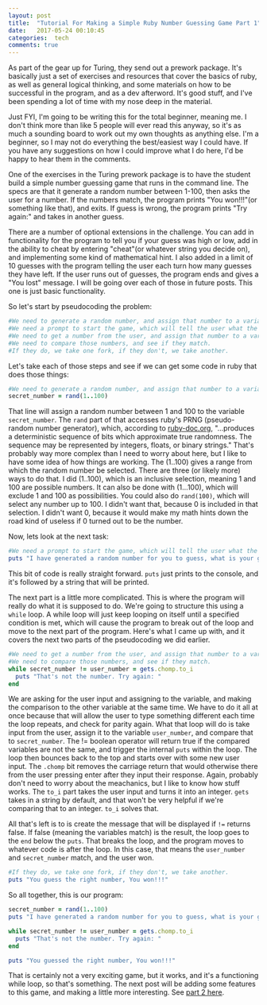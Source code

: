 ```yaml
---
layout: post
title:  "Tutorial For Making a Simple Ruby Number Guessing Game Part 1"
date:   2017-05-24 00:10:45
categories:  tech
comments: true
---
```


As part of the gear up for Turing, they send out a prework package. It's basically just a set of exercises and resources that cover the basics of ruby, as well as general logical thinking, and some materials on how to be successful in the program, and as a dev afterword. It's good stuff, and I've been spending a lot of time with my nose deep in the material.

Just FYI, I'm going to be writing this for the total beginner, meaning me. I don't think more than like 5 people will ever read this anyway, so it's as much a sounding board to work out my own thoughts as anything else. I'm a beginner, so I may not do everything the best/easiest way I could have. If you have any suggestions on how I could improve what I do here, I'd be happy to hear them in the comments.

One of the exercises in the Turing prework package is to have the student build a simple number guessing game that runs in the command line. The specs are that it generate a random number between 1-100, then asks the user for a number. If the numbers match, the program prints "You won!!!"(or something like that), and exits. If guess is wrong, the program prints "Try again:" and takes in another guess.

There are a number of optional extensions in the challenge. You can add in functionality for the program to tell you if your guess was high or low, add in the ability to cheat by entering "cheat"(or whatever string you decide on), and implementing some kind of mathematical hint. I also added in a limit of 10 guesses with the program telling the user each turn how many guesses they have left. If the user runs out of guesses, the program ends and gives a "You lost" message. I will be going over each of those in future posts. This one is just basic functionality.

So let's start by pseudocoding the problem:
```ruby
#We need to generate a random number, and assign that number to a variable.
#We need a prompt to start the game, which will tell the user what the game is and ask for input.
#We need to get a number from the user, and assign that number to a variable.
#We need to compare those numbers, and see if they match.
#If they do, we take one fork, if they don't, we take another.
```

Let's take each of those steps and see if we can get some code in ruby that does those things:
```ruby
#We need to generate a random number, and assign that number to a variable.
secret_number = rand(1..100)
```
That line will assign a random number between 1 and 100 to the variable <code>secret_number</code>. The <code>rand</code> part of that accesses ruby's PRNG (pseudo-random number generator), which, according to <a href="https://ruby-doc.org/core-2.2.0/Random.html#method-i-rand">ruby-doc.org</a>, "...produces a deterministic sequence of bits which approximate true randomness. The sequence may be represented by integers, floats, or binary strings." That's probably way more complex than I need to worry about here, but I like to have some idea of how things are working. The (1..100) gives a range from which the random number be selected. There are three (or likely more) ways to do that. I did (1..100), which is an inclusive selection, meaning 1 and 100 are possible numbers. It can also be done with (1...100), which will exclude 1 and 100 as possibilities. You could also do <code>rand(100)</code>, which will select any number up to 100. I didn't want that, because 0 is included in that selection. I didn't want 0, because it would make my math hints down the road kind of useless if 0 turned out to be the number.

Now, lets look at the next task:
```ruby
#We need a prompt to start the game, which will tell the user what the game is and ask for input.
puts "I have generated a random number for you to guess, what is your guess?"
```
This bit of code is really straight forward. <code>puts</code> just prints to the console, and it's followed by a string that will be printed.

The next part is a little more complicated. This is where the program will really do what it is supposed to do. We're going to structure this using a <code>while</code> loop. A while loop will just keep looping on itself until a specified condition is met, which will cause the program to break out of the loop and move to the next part of the program. Here's what I came up with, and it covers the next two parts of the pseudocoding we did earlier.
```ruby
#We need to get a number from the user, and assign that number to a variable.
#We need to compare those numbers, and see if they match.
while secret_number != user_number = gets.chomp.to_i
  puts "That's not the number. Try again: "
end
```
We are asking for the user input and assigning to the variable, and making the comparison to the other variable at the same time. We have to do it all at once because that will allow the user to type something different each time the loop repeats, and check for parity again. What that loop will do is take input from the user, assign it to the variable <code>user_number</code>, and compare that to <code>secret_number</code>. The != boolean operator will return true if the compared variables are not the same, and trigger the internal <code>puts</code> within the loop. The loop then bounces back to the top and starts over with some new user input. The <code>.chomp</code> bit removes the carriage return that would otherwise there from the user pressing enter after they input their response. Again, probably don't need to worry about the meachanics, but I like to know how stuff works. The <code>to_i</code> part takes the user input and turns it into an integer. <code>gets</code> takes in a string by default, and that won't be very helpful if we're comparing that to an integer. <code>to_i</code> solves that.

All that's left is to is create the message that will be displayed if <code>!=</code> returns false. If false (meaning the variables match) is the result, the loop goes to the <code>end</code> below the <code>puts</code>. That breaks the loop, and the program moves to whatever code is after the loop. In this case, that means the <code>user_number</code> and <code>secret_number</code> match, and the user won.
```ruby
#If they do, we take one fork, if they don't, we take another.
puts "You guess the right number, You won!!!"
```
So all together, this is our program:

```ruby
secret_number = rand(1..100)
puts "I have generated a random number for you to guess, what is your guess?"

while secret_number != user_number = gets.chomp.to_i
  puts "That's not the number. Try again: "
end

puts "You guessed the right number, You won!!!"
```
That is certainly not a very exciting game, but it works, and it's a functioning while loop, so that's something. The next post will be adding some features to this game, and making a little more interesting. See <a href="https://mrpants.io/2017/guessinggame2/"> part 2 here</a>.
